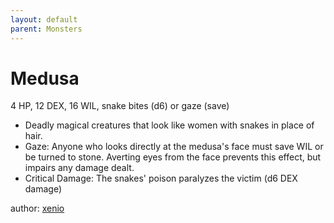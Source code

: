 ```yaml
---
layout: default
parent: Monsters
---
```

# Medusa
4 HP, 12 DEX, 16 WIL, snake bites (d6) or gaze (save)
- Deadly magical creatures that look like women with snakes in place of hair.
- Gaze: Anyone who looks directly at the medusa's face must save WIL or be turned to stone. Averting eyes from the face prevents this effect, but impairs any damage dealt. 
- Critical Damage: The snakes' poison paralyzes the victim (d6 DEX damage)

author: [xenio](https://xenioinabottle.blogspot.com)
